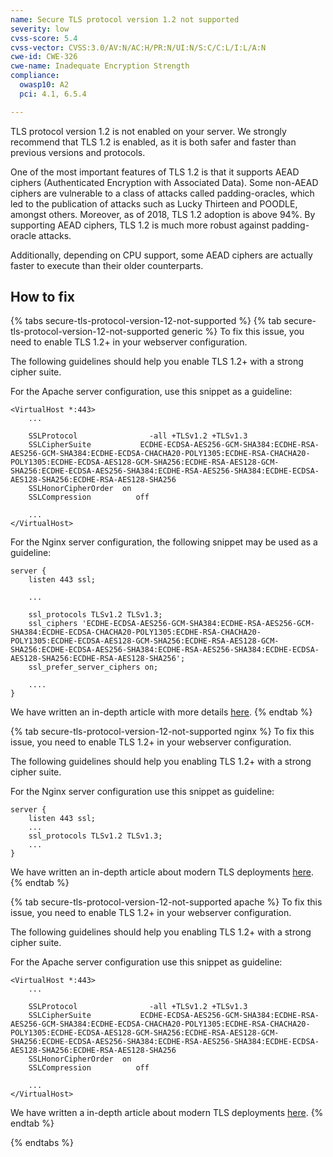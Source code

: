 ```yaml
---
name: Secure TLS protocol version 1.2 not supported
severity: low
cvss-score: 5.4
cvss-vector: CVSS:3.0/AV:N/AC:H/PR:N/UI:N/S:C/C:L/I:L/A:N
cwe-id: CWE-326
cwe-name: Inadequate Encryption Strength
compliance:
  owasp10: A2
  pci: 4.1, 6.5.4

---            
```


TLS protocol version 1.2 is not enabled on your server. We strongly recommend that TLS 1.2 is enabled, as it is both safer and faster than previous versions and protocols.

One of the most important features of TLS 1.2 is that it supports AEAD ciphers (Authenticated Encryption with Associated Data). Some non-AEAD ciphers are vulnerable to a class of attacks called padding-oracles, which led to the publication of attacks such as Lucky Thirteen and POODLE, amongst others. Moreover, as of 2018, TLS 1.2 adoption is above 94%.
By supporting AEAD ciphers, TLS 1.2 is much more robust against padding-oracle attacks.

Additionally, depending on CPU support, some AEAD ciphers are actually faster to execute than their older counterparts.

## How to fix

{% tabs secure-tls-protocol-version-12-not-supported %}
{% tab secure-tls-protocol-version-12-not-supported generic %}
To fix this issue, you need to enable TLS 1.2+ in your webserver configuration. 

The following guidelines should help you enable TLS 1.2+ with a strong cipher suite. 

For the Apache server configuration, use this snippet as a guideline:


```
<VirtualHost *:443>
    ...

    SSLProtocol                -all +TLSv1.2 +TLSv1.3
    SSLCipherSuite           ECDHE-ECDSA-AES256-GCM-SHA384:ECDHE-RSA-AES256-GCM-SHA384:ECDHE-ECDSA-CHACHA20-POLY1305:ECDHE-RSA-CHACHA20-POLY1305:ECDHE-ECDSA-AES128-GCM-SHA256:ECDHE-RSA-AES128-GCM-SHA256:ECDHE-ECDSA-AES256-SHA384:ECDHE-RSA-AES256-SHA384:ECDHE-ECDSA-AES128-SHA256:ECDHE-RSA-AES128-SHA256 
    SSLHonorCipherOrder  on
    SSLCompression          off

    ...
</VirtualHost>
```


For the Nginx server configuration, the following snippet may be used as a guideline:


```
server {
    listen 443 ssl;

    ...

    ssl_protocols TLSv1.2 TLSv1.3;
    ssl_ciphers 'ECDHE-ECDSA-AES256-GCM-SHA384:ECDHE-RSA-AES256-GCM-SHA384:ECDHE-ECDSA-CHACHA20-POLY1305:ECDHE-RSA-CHACHA20-POLY1305:ECDHE-ECDSA-AES128-GCM-SHA256:ECDHE-RSA-AES128-GCM-SHA256:ECDHE-ECDSA-AES256-SHA384:ECDHE-RSA-AES256-SHA384:ECDHE-ECDSA-AES128-SHA256:ECDHE-RSA-AES128-SHA256';
    ssl_prefer_server_ciphers on;

    ....
}
```

We have written an in-depth article with more details [here](https://blog.probely.com/how-to-deploy-modern-tls-in-2018-1b9a9cafc454).
{% endtab %}

{% tab secure-tls-protocol-version-12-not-supported nginx %}
To fix this issue, you need to enable TLS 1.2+ in your webserver configuration.

The following guidelines should help you enabling TLS 1.2+ with a strong cipher suite.

For the Nginx server configuration use this snippet as guideline:

```
server {
    listen 443 ssl;
    ...
    ssl_protocols TLSv1.2 TLSv1.3;
    ...
}
```

We have written an in-depth article about modern TLS deployments [here](https://blog.probely.com/how-to-deploy-modern-tls-in-2018-1b9a9cafc454).
{% endtab %}

{% tab secure-tls-protocol-version-12-not-supported apache %}
To fix this issue, you need to enable TLS 1.2+ in your webserver configuration.

The following guidelines should help you enabling TLS 1.2+ with a strong cipher suite.

For the Apache server configuration use this snippet as guideline:


```
<VirtualHost *:443>
    ...

    SSLProtocol                -all +TLSv1.2 +TLSv1.3
    SSLCipherSuite           ECDHE-ECDSA-AES256-GCM-SHA384:ECDHE-RSA-AES256-GCM-SHA384:ECDHE-ECDSA-CHACHA20-POLY1305:ECDHE-RSA-CHACHA20-POLY1305:ECDHE-ECDSA-AES128-GCM-SHA256:ECDHE-RSA-AES128-GCM-SHA256:ECDHE-ECDSA-AES256-SHA384:ECDHE-RSA-AES256-SHA384:ECDHE-ECDSA-AES128-SHA256:ECDHE-RSA-AES128-SHA256 
    SSLHonorCipherOrder  on
    SSLCompression          off

    ...
</VirtualHost>

```

We have written a in-depth article about modern TLS deployments [here](https://blog.probely.com/how-to-deploy-modern-tls-in-2018-1b9a9cafc454).
{% endtab %}

{% endtabs %}
